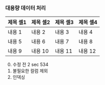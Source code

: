 ### 대용량 데이터 처리
|제목 셀1|제목 셀2|제목 셀3|제목 셀4|
|---|---|---|---|
|내용 1|내용 2|내용 3|내용 4|
|내용 5|내용 6|내용 7|내용 8|
|내용 9|내용 10|내용 11|내용 12|

0. 수정 전 2 sec 534
1. 불필요한 컬럼 제외 
2. 인덱싱